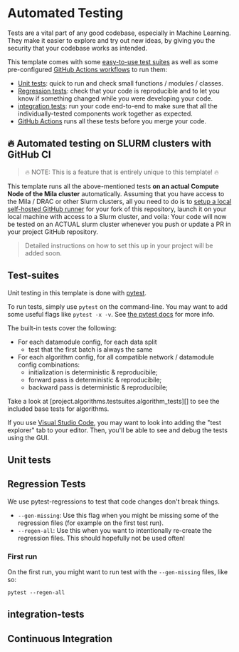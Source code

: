 # Automated Testing

Tests are a vital part of any good codebase, especially in Machine Learning.
They make it easier to explore and try out new ideas, by giving you the security that your codebase
works as intended.

This template comes with some [easy-to-use test suites](#test-suites) as well as some pre-configured
[GitHub Actions workflows](#continuous-integration) to run them:

- [Unit tests](#unit-tests): quick to run and check small functions / modules / classes.
- [Regression tests](#regression-tests): check that your code is reproducible and to let
    you know if something changed while you were developing your code.
- [integration tests](#integration-tests): run your code end-to-end to make sure that all the
    individually-tested components work together as expected.
- [GitHub Actions](#continuous-integration) runs all these tests before you merge your code.


<!--
## TODOs:

- [ ] Described what is tested by the included automated tests (a bit like what is done [here](https://github.com/gorodnitskiy/yet-another-lightning-hydra-template?tab=readme-ov-file#tests))
- [ ] Add some examples of how to run tests
- [ ] describe why the test files are next to the source files, and why TDD is good, and why ML researchers should care more about tests.
- [ ] Explain how the fixtures in `conftest.py` work (indirect parametrization of the command-line overrides, etc).
- [ ] Describe the Github Actions workflows that come with the template, and how to setup a self-hosted runner for template forks.
- [ ] Add links to relevant documentation -->

## :fire: Automated testing on SLURM clusters with GitHub CI

> 🔥 NOTE: This is a feature that is entirely unique to this template! 🔥

This template runs all the above-mentioned tests **on an actual Compute Node of the Mila cluster** automatically.
Assuming that you have access to the Mila / DRAC or other Slurm clusters, all you need to do is to
[setup a local self-hosted GitHub runner](https://docs.github.com/en/actions/hosting-your-own-runners/managing-self-hosted-runners/adding-self-hosted-runners)
for your fork of this repository, launch it on your local machine with access to a Slurm cluster,
and voila: Your code will now be tested on an ACTUAL slurm cluster whenever you push or update a PR
in your project GitHub repository.

> Detailed instructions on how to set this up in your project will be added soon.


## Test-suites

Unit testing in this template is done with [pytest](https://docs.pytest.org/en/stable/index.html).

To run tests, simply use `pytest` on the command-line. You may want to add some useful flags like
`pytest -x -v`. See [the pytest docs](https://docs.pytest.org/en/stable/contents.html) for more info.

The built-in tests cover the following:

- For each datamodule config, for each data split
    - test that the first batch is always the same
- For each algorithm config, for all compatible network / datamodule config combinations:
    - initialization is deterministic & reproducibile;
    - forward pass is deterministic & reproducibile;
    - backward pass is deterministic & reproducibile;

Take a look at [project.algorithms.testsuites.algorithm_tests][] to see the included base tests for algorithms.

If you use [Visual Studio Code](https://code.visualstudio.com/), you may want to look into adding
the "test explorer" tab to your editor. Then, you'll be able to see and debug the tests using the GUI.

## Unit tests


## Regression Tests

We use pytest-regressions to test that code changes don't break things.

- `--gen-missing`: Use this flag when you might be missing some of the regression files (for example on the first test run).
- `--regen-all`: Use this when you want to intentionally re-create the regression files. This should hopefully not be used often!

### First run

On the first run, you might want to run test with the `--gen-missing` files, like so:

```console
pytest --regen-all
```


## integration-tests

## Continuous Integration

<!--
::: project.algorithms.testsuites.algorithm_tests
    options:
        show_bases: false
        show_source: true
        parameter_headings: true -->

